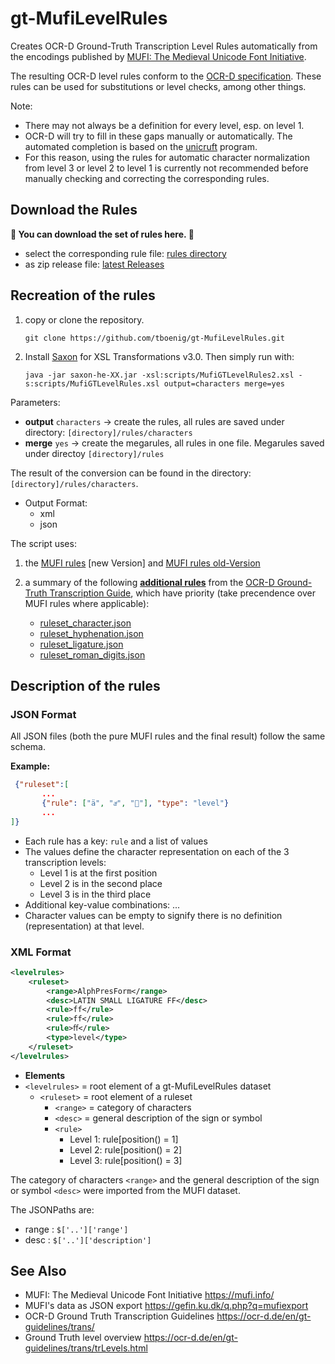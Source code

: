 <link href="table_hide.css" rel="stylesheet"/>

# gt-MufiLevelRules

Creates OCR-D Ground-Truth Transcription Level Rules automatically from the encodings published by [MUFI: The Medieval Unicode Font Initiative](https://mufi.info).

The resulting OCR-D level rules conform to the [OCR-D specification](https://ocr-d.de/en/gt-guidelines/trans/transkription.html). 
These rules can be used for substitutions or level checks, among other things. 

Note:
- There may not always be a definition for every level, esp. on level 1.
- OCR-D will try to fill in these gaps manually or automatically. The automated completion is based on the [unicruft](https://github.com/tboenig/gt-MufiLevelRules/tree/main/unicruft) program.
- For this reason, using the rules for automatic character normalization from level 3 or level 2 to level 1
  is currently not recommended before manually checking and correcting the corresponding rules.

## Download the Rules

**🚦 You can download the set of rules here. 🚦**
- select the corresponding rule file: [rules directory](https://github.com/tboenig/gt-MufiLevelRules/tree/gh-pages/rules/characters)
- as zip release file: [latest Releases](https://github.com/tboenig/gt-MufiLevelRules/releases/latest)



## Recreation of the rules

1. copy or clone the repository.

    `git clone https://github.com/tboenig/gt-MufiLevelRules.git`
2. Install [Saxon](https://www.saxonica.com/download/download_page.xml) for XSL Transformations v3.0. Then simply run with:

    
    `java -jar saxon-he-XX.jar -xsl:scripts/MufiGTLevelRules2.xsl -s:scripts/MufiGTLevelRules.xsl output=characters merge=yes`

Parameters:
- **output** ``characters`` -> create the rules, all rules are saved under directory: ``[directory]/rules/characters``
- **merge** ``yes`` -> create the megarules, all rules in one file. Megarules saved under directoy ``[directory]/rules``
 
The result of the conversion can be found in the directory: ``[directory]/rules/characters``.
- Output Format:
  - xml
  - json


The script uses:

1. the [MUFI rules](https://gefin.ku.dk/q.php?q=mufiexport) [new Version] and [MUFI rules old-Version](https://raw.githubusercontent.com/tboenig/keyboardGT/main/metadata/mufi.json)

2. a summary of the following [**additional rules**](https://github.com/tboenig/gt-MufiLevelRules/blob/main/metadata/megarules.json) from the [OCR-D Ground-Truth Transcription Guide](https://ocr-d.de/en/gt-guidelines/trans/trBeispiele.html), which have priority (take precendence over MUFI rules where applicable):
   - [ruleset_character.json](https://github.com/tboenig/gt-guidelines/blob/gh-pages/rules/ruleset_character.json)
   - [ruleset_hyphenation.json](https://github.com/tboenig/gt-guidelines/blob/gh-pages/rules/ruleset_hyphenation.json)
   - [ruleset_ligature.json](https://github.com/tboenig/gt-guidelines/blob/gh-pages/rules/ruleset_ligature.json)
   - [ruleset_roman_digits.json](https://github.com/tboenig/gt-guidelines/blob/gh-pages/rules/ruleset_roman_digits.json)



## Description of the rules

### JSON Format

All JSON files (both the pure MUFI rules and the final result) follow the same schema.

**Example:**

```JSON
 {"ruleset":[
       ...
       {"rule": ["ä", "aͤ", ""], "type": "level"}
       ...
]}
```

- Each rule has a key: `rule` and a list of values
- The values define the character representation on each of the 3 transcription levels:
  - Level 1 is at the first position
  - Level 2 is in the second place
  - Level 3 is in the third place
- Additional key-value combinations: ...
- Character values can be empty to signify there is no definition (representation) at that level.


### XML Format

```XML
<levelrules>
    <ruleset>
        <range>AlphPresForm</range>
        <desc>LATIN SMALL LIGATURE FF</desc>
        <rule>ff</rule>
        <rule>ff</rule>
        <rule>ﬀ</rule>
        <type>level</type>
    </ruleset>
</levelrules>
```
 - **Elements**
  - `<levelrules>` = root element of a gt-MufiLevelRules dataset
    - `<ruleset>`  = root element of a ruleset
        - `<range>` = category of characters
        - `<desc>`  = general description of the sign or symbol
        - `<rule>`
          - Level 1: rule[position() = 1]
          - Level 2: rule[position() = 2]
          - Level 3: rule[position() = 3]

The category of characters `<range>` and the general description of the sign or symbol `<desc>` were imported from the MUFI dataset. 

The JSONPaths are:
 - range : `$['..']['range']`
 - desc  : `$['..']['description']`

## See Also

- MUFI: The Medieval Unicode Font Initiative https://mufi.info/
- MUFI's data as JSON export https://gefin.ku.dk/q.php?q=mufiexport
- OCR-D Ground Truth Transcription Guidelines  https://ocr-d.de/en/gt-guidelines/trans/
- Ground Truth level overview https://ocr-d.de/en/gt-guidelines/trans/trLevels.html

